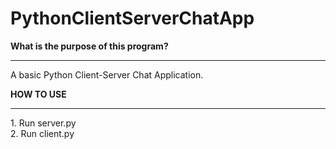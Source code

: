 # PythonClientServerChatApp

**What is the purpose of this program?**
<hr>
A basic Python Client-Server Chat Application.

**HOW TO USE**
<hr>
1. Run server.py<br>
2. Run client.py
